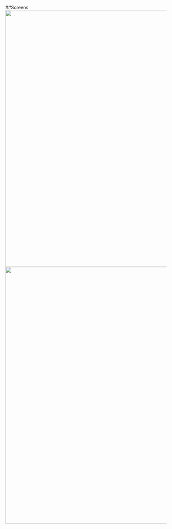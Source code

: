##Screens
<img src="https://github.com/user-attachments/assets/e486ead0-ed9d-4253-ab37-dad784256142" width="800">
<img src="https://github.com/user-attachments/assets/c1d203c8-5537-457c-b668-c148fa4bcf3a" width="800">
